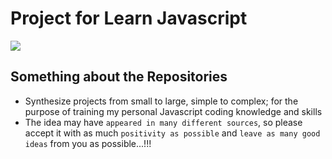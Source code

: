 # Project for Learn Javascript
<img src="https://img-b.udemycdn.com/course/750x422/1770136_9d9d.jpg">

## Something about the Repositories

- Synthesize projects from small to large, simple to complex;
for the purpose of training my personal Javascript coding knowledge and skills
- The idea may have `appeared in many different sources`, 
so please accept it with as much `positivity as possible` and `leave as many good ideas` from you as possible...!!!
